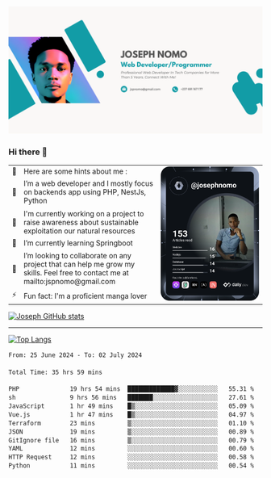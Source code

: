 ![Banner of my profile!](/Joseph_NOMO_NEW.png "Banner")

### Hi there 👋

<!--- | --  | 👋  | Here are some hints about me :                                                                                                 | <td rowspan=6><img src="/devcard.svg" width="400" alt="Joseph NOMO's Dev Card"/></td> |
| --- | --- | ------------------------------------------------------------------------------------------------------------------------------ | ------------------------------------------------------------------------------------- |
| --  | 🔭  | I’m a web developer and I mostly focus on backends app using PHP, NestJs, Python                                               |
| --  | 🦁  | I'm currently working on a project to raise awareness about sustainable exploitation our natural resources                     |
| --  | 🌱  | I’m currently learning Springboot                                                                                              |
| --  | 👯  | I’m looking to collaborate on any project that can help me grow my skills. Feel free to contact me at mailto:jspnomo@gmail.com |
| --  | ⚡  | Fun fact: I'm a proficient manga lover                                                                                         |
--->

<table>
    <tr>
        <td width="1%">👋</td>
        <td width="55%">Here are some hints about me :</td>
        <td rowspan=6 width="44%"><img src="/devcard.svg" width="400" alt="Joseph NOMO's Dev Card"/></td>
    </tr>
    <tr>
        <td>🔭</td>
        <td>I’m a web developer and I mostly focus on backends app using PHP, NestJs, Python</td>
    </tr>
    <tr>
        <td>🦁</td>
        <td>I'm currently working on a project to raise awareness about sustainable exploitation our natural resources</td>
    </tr>
    <tr>
        <td>🌱</td>
        <td>I’m currently learning Springboot</td>
    </tr>
    <tr>
        <td>👯</td>
        <td>I’m looking to collaborate on any project that can help me grow my skills. Feel free to contact me at mailto:jspnomo@gmail.com</td>
    </tr>
    <tr>
        <td>⚡</td>
        <td>Fun fact: I'm a proficient manga lover</td>
    </tr>

</table>

[![Joseph GitHub stats](https://github-readme-stats-seven-sigma-53.vercel.app/api?username=Jspascal)](https://github.com/Jspascal/github-readme-stats)

---

[![Top Langs](https://github-readme-stats-seven-sigma-53.vercel.app/api/top-langs/?username=Jspascal&layout=compact)](https://github.com/Jspascal/github-readme-stats)

<!--START_SECTION:waka-->

```txt
From: 25 June 2024 - To: 02 July 2024

Total Time: 35 hrs 59 mins

PHP              19 hrs 54 mins  █████████████▓░░░░░░░░░░░   55.31 %
sh               9 hrs 56 mins   ███████░░░░░░░░░░░░░░░░░░   27.61 %
JavaScript       1 hr 49 mins    █▒░░░░░░░░░░░░░░░░░░░░░░░   05.09 %
Vue.js           1 hr 47 mins    █▒░░░░░░░░░░░░░░░░░░░░░░░   04.97 %
Terraform        23 mins         ▒░░░░░░░░░░░░░░░░░░░░░░░░   01.10 %
JSON             19 mins         ▒░░░░░░░░░░░░░░░░░░░░░░░░   00.89 %
GitIgnore file   16 mins         ▒░░░░░░░░░░░░░░░░░░░░░░░░   00.79 %
YAML             12 mins         ░░░░░░░░░░░░░░░░░░░░░░░░░   00.60 %
HTTP Request     12 mins         ░░░░░░░░░░░░░░░░░░░░░░░░░   00.58 %
Python           11 mins         ░░░░░░░░░░░░░░░░░░░░░░░░░   00.54 %
```

<!--END_SECTION:waka-->
